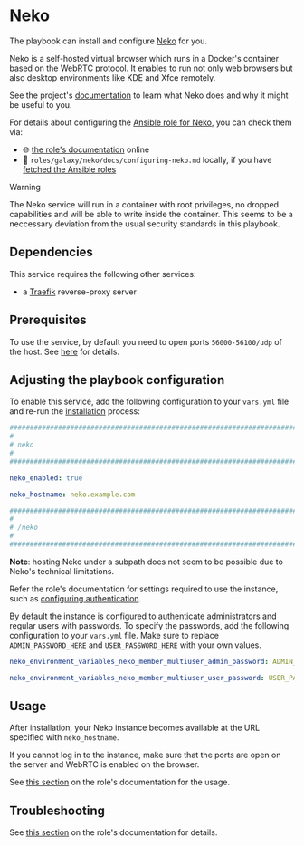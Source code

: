 <!--
SPDX-FileCopyrightText: 2020 - 2024 MDAD project contributors
SPDX-FileCopyrightText: 2020 - 2024 Slavi Pantaleev
SPDX-FileCopyrightText: 2020 Aaron Raimist
SPDX-FileCopyrightText: 2020 Chris van Dijk
SPDX-FileCopyrightText: 2020 Dominik Zajac
SPDX-FileCopyrightText: 2020 Mickaël Cornière
SPDX-FileCopyrightText: 2022 François Darveau
SPDX-FileCopyrightText: 2022 Julian Foad
SPDX-FileCopyrightText: 2022 Warren Bailey
SPDX-FileCopyrightText: 2023 Antonis Christofides
SPDX-FileCopyrightText: 2023 Felix Stupp
SPDX-FileCopyrightText: 2023 Pierre 'McFly' Marty
SPDX-FileCopyrightText: 2024 Julian-Samuel Gebühr
SPDX-FileCopyrightText: 2024 - 2025 Suguru Hirahara

SPDX-License-Identifier: AGPL-3.0-or-later
-->

# Neko

The playbook can install and configure [Neko](https://neko.m1k1o.net/) for you.

Neko is a self-hosted virtual browser which runs in a Docker's container based on the WebRTC protocol. It enables to run not only web browsers but also desktop environments like KDE and Xfce remotely.

See the project's [documentation](https://neko.m1k1o.net/docs/v3/introduction) to learn what Neko does and why it might be useful to you.

For details about configuring the [Ansible role for Neko](https://github.com/mother-of-all-self-hosting/ansible-role-neko), you can check them via:
- 🌐 [the role's documentation](https://github.com/mother-of-all-self-hosting/ansible-role-neko/blob/main/docs/configuring-neko.md) online
- 📁 `roles/galaxy/neko/docs/configuring-neko.md` locally, if you have [fetched the Ansible roles](../installing.md)

> [!WARNING]
> The Neko service will run in a container with root privileges, no dropped capabilities and will be able to write inside the container. This seems to be a neccessary deviation from the usual security standards in this playbook.

## Dependencies

This service requires the following other services:

- a [Traefik](traefik.md) reverse-proxy server

## Prerequisites

To use the service, by default you need to open ports `56000-56100/udp` of the host. See [here](https://neko.m1k1o.net/docs/v3/configuration/webrtc#epr) for details.

## Adjusting the playbook configuration

To enable this service, add the following configuration to your `vars.yml` file and re-run the [installation](../installing.md) process:

```yaml
########################################################################
#                                                                      #
# neko                                                                 #
#                                                                      #
########################################################################

neko_enabled: true

neko_hostname: neko.example.com

########################################################################
#                                                                      #
# /neko                                                                #
#                                                                      #
########################################################################
```

**Note**: hosting Neko under a subpath does not seem to be possible due to Neko's technical limitations.

Refer the role's documentation for settings required to use the instance, such as [configuring authentication](https://github.com/mother-of-all-self-hosting/ansible-role-neko/blob/main/docs/configuring-neko.md#configuring-authentication).

By default the instance is configured to authenticate administrators and regular users with passwords. To specify the passwords, add the following configuration to your `vars.yml` file. Make sure to replace `ADMIN_PASSWORD_HERE` and `USER_PASSWORD_HERE` with your own values.

```yaml
neko_environment_variables_neko_member_multiuser_admin_password: ADMIN_PASSWORD_HERE

neko_environment_variables_neko_member_multiuser_user_password: USER_PASSWORD_HERE
```

## Usage

After installation, your Neko instance becomes available at the URL specified with `neko_hostname`.

If you cannot log in to the instance, make sure that the ports are open on the server and WebRTC is enabled on the browser.

See [this section](https://github.com/mother-of-all-self-hosting/ansible-role-neko/blob/main/docs/configuring-neko.md#usage) on the role's documentation for the usage.

## Troubleshooting

See [this section](https://github.com/mother-of-all-self-hosting/ansible-role-neko/blob/main/docs/configuring-neko.md#troubleshooting) on the role's documentation for details.
